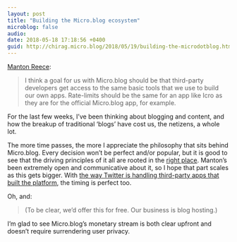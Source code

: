 ```yaml
---
layout: post
title: "Building the Micro.blog ecosystem"
microblog: false
audio: 
date: 2018-05-18 17:18:56 +0400
guid: http://chirag.micro.blog/2018/05/19/building-the-microdotblog.html
---
```

[Manton Reece](http://www.manton.org/2018/05/twitter-streaming-api-and-micro-blog.html):

> I think a goal for us with Micro.blog should be that third-party developers get access to the same basic tools that we use to build our own apps. Rate-limits should be the same for an app like Icro as they are for the official Micro.blog app, for example.

For the last few weeks, I’ve been thinking about blogging and content, and how the breakup of traditional ‘blogs’ have cost us, the netizens, a whole lot. 

The more time passes, the more I appreciate the philosophy that sits behind Micro.blog. Every decision won’t be perfect and/or popular, but it is good to see that the driving principles of it all are rooted in the [right place](http://www.indieweb.org). Manton’s been extremely open and communicative about it, so I hope that part scales as this gets bigger. With [the way Twitter is handling third-party apps that built the platform](http://www.chirag.biz/2018/05/16/steve-straza-the.html), the timing is perfect too.

Oh, and: 

> (To be clear, we’d offer this for free. Our business is blog hosting.)

I’m glad to see Micro.blog’s monetary stream is both clear upfront and doesn’t require surrendering user privacy.

